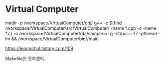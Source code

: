 # Virtual Computer

mkdir -p /workspace/VirtualComputer/obj/
g++ -c $(find /workspace/VirtualComputer/src/VirtualComputer/ -name *.cpp -o -name *.c) -o /workspace/VirtualComputer/obj/sample.o -g -std=c++17 -pthread -lm && /workspace/VirtualComputer/bin//main

https://jeongchul.tistory.com/109


Makefile은 못하겠어...